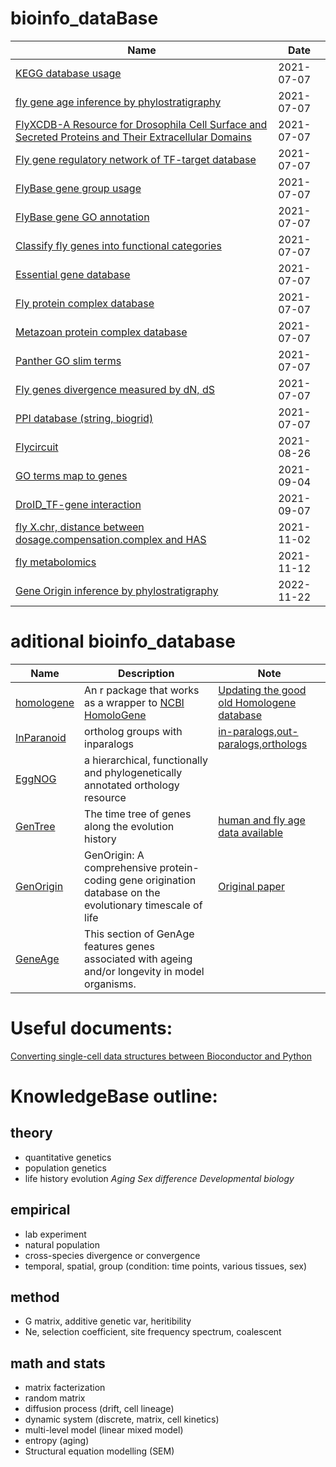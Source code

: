 
# bioinfo_dataBase

<!--START_SECTION:# bioinfo_homemade_tools-->

| Name                                                         | Date       |
| ------------------------------------------------------------ | ---------- |
| [KEGG database usage](https://github.com/mingwhy/bioinfo_homemade_tools/tree/main/dataBase/KEGG.decompose) | 2021-07-07 |
| [fly gene age inference by phylostratigraphy](https://github.com/mingwhy/bioinfo_homemade_tools/tree/main/dataBase/Phylostratigraphy_fly.gene_age) | 2021-07-07 |
| [FlyXCDB-A Resource for Drosophila Cell Surface and Secreted Proteins and Their Extracellular Domains](https://github.com/mingwhy/bioinfo_homemade_tools/tree/main/dataBase/FlyXCDB) | 2021-07-07 |
| [Fly gene regulatory network of TF-target database](https://github.com/mingwhy/bioinfo_homemade_tools/tree/main/dataBase/TF-target.database) | 2021-07-07 |
| [FlyBase gene group usage](https://github.com/mingwhy/bioinfo_homemade_tools/tree/main/dataBase/FlyBase_gene.groups) | 2021-07-07 |
| [FlyBase gene GO annotation](https://github.com/mingwhy/bioinfo_homemade_tools/tree/main/dataBase/FlyBase_gene.go) | 2021-07-07 |
| [Classify fly genes into functional categories](https://github.com/mingwhy/bioinfo_homemade_tools/tree/main/dataBase/Classify_fly.genes_into_8categories) | 2021-07-07 |
| [Essential gene database](https://github.com/mingwhy/bioinfo_homemade_tools/tree/main/dataBase/DEG_essential.gene.database) | 2021-07-07 |
| [Fly protein complex database](https://github.com/mingwhy/bioinfo_homemade_tools/tree/main/dataBase/Drosophila_protein.complex) | 2021-07-07 |
| [Metazoan protein complex database](https://github.com/mingwhy/bioinfo_homemade_tools/tree/main/dataBase/Metazoan.complexes) | 2021-07-07 |
| [Panther GO slim terms](https://github.com/mingwhy/bioinfo_homemade_tools/tree/main/dataBase/Panther_GOslim) | 2021-07-07 |
| [Fly genes divergence measured by dN, dS](https://github.com/mingwhy/bioinfo_homemade_tools/tree/main/dataBase/flygene_dNdS) | 2021-07-07 |
| [PPI database (string, biogrid)](https://github.com/mingwhy/bioinfo_homemade_tools/tree/main/dataBase/PPI_string-biogrid) | 2021-07-07 |
| [Flycircuit](https://github.com/mingwhy/bioinfo_homemade_tools/tree/main/dataBase/Flycircuit) | 2021-08-26 |
| [GO terms map to genes](https://github.com/mingwhy/bioinfo_homemade_tools/tree/main/dataBase/GOterms_map2_flygenes) | 2021-09-04|
| [DroID_TF-gene interaction](https://github.com/mingwhy/bioinfo_homemade_tools/tree/main/dataBase/DroID) | 2021-09-07 | 
| [fly X.chr, distance between dosage.compensation.complex and HAS](https://github.com/mingwhy/bioinfo_homemade_tools/tree/main/dataBase/DosageCompensation_HAS.distance) | 2021-11-02 | 
| [fly metabolomics](https://github.com/mingwhy/bioinfo_homemade_tools/tree/main/dataBase/lnR_metabolomics) | 2021-11-12 | 
| [Gene Origin inference by phylostratigraphy](https://github.com/mingwhy/bioinfo_homemade_tools/tree/main/dataBase/Phylostratigraphy_GeneOrigin) | 2022-11-22 | 

# aditional bioinfo_database

<!--START_SECTION:# aditional bioinfo_database-->

| Name                                                         | Description |  Note |
| ------------------------------------------------------------ | ----------- |  ----- |
| [homologene](https://github.com/oganm/homologene)  |An r package that works as a wrapper to [NCBI HomoloGene](https://www.ncbi.nlm.nih.gov/homologene)| [Updating the good old Homologene database](https://oganm.com/homologene-update) |
| [InParanoid](https://inparanoid.sbc.su.se/cgi-bin/index.cgi) | ortholog groups with inparalogs | [in-paralogs,out-paralogs,orthologs](https://m.ensembl.org/info/genome/compara/homology_types.html) |
| [EggNOG](http://eggnog5.embl.de/#/app/home) | a hierarchical, functionally and phylogenetically annotated orthology resource |  |
| [GenTree](http://gentree.ioz.ac.cn/index.php) | The time tree of genes along the evolution history | [human and fly age data available](http://gentree.ioz.ac.cn/download.php) |
| [GenOrigin](http://genorigin.chenzxlab.cn/#!/) | GenOrigin: A comprehensive protein-coding gene origination database on the evolutionary timescale of life | [Original paper](https://www.sciencedirect.com/science/article/pii/S167385272100165X?utm_campaign=Journal_of_Genetics_and_Genomics_TrendMD_1&utm_medium=cpc&utm_source=TrendMD) |
| [GeneAge](https://genomics.senescence.info/genes/models.html) | This section of GenAge features genes associated with ageing and/or longevity in model organisms.| |

# Useful documents:
[Converting single-cell data structures between Bioconductor and Python](http://www.bioconductor.org/packages/devel/bioc/vignettes/zellkonverter/inst/doc/zellkonverter.html)

# KnowledgeBase outline:
## theory
- quantitative genetics
- population genetics
- life history evolution
*Aging*
*Sex difference*
*Developmental biology*
## empirical
- lab experiment
- natural population
- cross-species divergence or convergence
- temporal, spatial, group (condition: time points, various tissues, sex)
## method
- G matrix, additive genetic var, heritibility
- Ne, selection coefficient, site frequency spectrum, coalescent
## math and stats
- matrix facterization
- random matrix
- diffusion process (drift, cell lineage)
- dynamic system (discrete, matrix, cell kinetics)
- multi-level model (linear mixed model)
- entropy (aging)
- Structural equation modelling (SEM)
